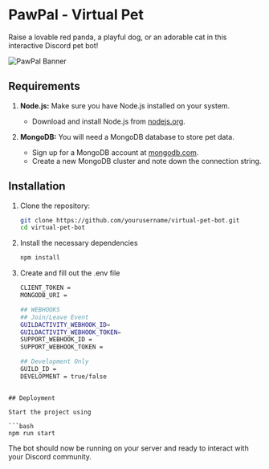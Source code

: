 # PawPal - Virtual Pet

Raise a lovable red panda, a playful dog, or an adorable cat in this interactive Discord pet bot!

![PawPal Banner](https://imgur.com/W0AYhUf.png)

## Requirements

1. **Node.js:** Make sure you have Node.js installed on your system.

   - Download and install Node.js from [nodejs.org](https://nodejs.org/).

2. **MongoDB:** You will need a MongoDB database to store pet data.
   - Sign up for a MongoDB account at [mongodb.com](https://www.mongodb.com/).
   - Create a new MongoDB cluster and note down the connection string.

## Installation

1. Clone the repository:

   ```bash
   git clone https://github.com/yourusername/virtual-pet-bot.git
   cd virtual-pet-bot
   ```

2. Install the necessary dependencies

   ```bash
   npm install
   ```

3. Create and fill out the .env file

   ```bash
   CLIENT_TOKEN =
   MONGODB_URI =

   ## WEBHOOKS
   ## Join/Leave Event
   GUILDACTIVITY_WEBHOOK_ID=
   GUILDACTIVITY_WEBHOOK_TOKEN=
   SUPPORT_WEBHOOK_ID =
   SUPPORT_WEBHOOK_TOKEN =

   ## Development Only
   GUILD_ID =
   DEVELOPMENT = true/false
   ```

````

## Deployment

Start the project using

```bash
npm run start
````

The bot should now be running on your server and ready to interact with your Discord community.
